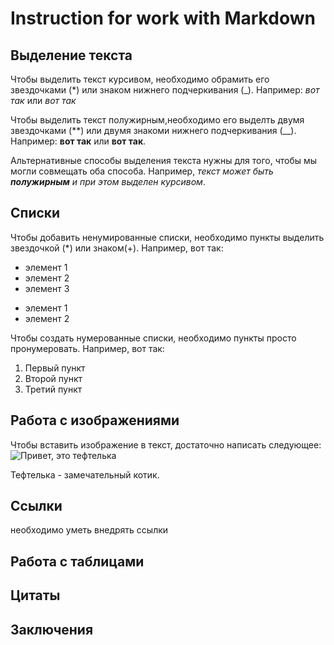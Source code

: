 # Instruction for work with Markdown
## Выделение текста

Чтобы выделить текст курсивом, необходимо обрамить его звездочками (*) или знаком нижнего подчеркивания (_). Например: *вот так* или _вот так_

Чтобы выделить текст полужирным,необходимо его выделть двумя звездочками (**) или двумя знакоми нижнего подчеркивания (__). Например: **вот так** или __вот так__.

Альтернативные способы выделения текста нужны для того, чтобы мы могли совмещать оба способа. Например, _текст может быть **полужирным** и при этом выделен курсивом_.

## Списки


Чтобы добавить ненумированные списки, необходимо пункты выделить звездочкой (*) или знаком(+).
Например, вот так:
* элемент 1
* элемент 2
* элемент 3
+ элемент 1
+ элемент 2


Чтобы создать нумерованные списки, необходимо пункты просто пронумеровать. Например, вот так:

1. Первый пункт
2. Второй пункт
3. Третий пункт
 

## Работа с изображениями

Чтобы вставить изображение в текст, достаточно написать следующее: 
![Привет, это тефтелька](cat.jpeg)

Тефтелька - замечательный котик.

## Ссылки

необходимо уметь внедрять ссылки

## Работа с таблицами

## Цитаты

## Заключения



